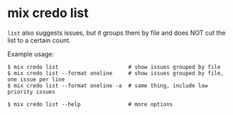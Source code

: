 
# mix credo list

`list` also suggests issues, but it groups them by file and does NOT cut the list to a certain count.

Example usage:

    $ mix credo list                      # show issues grouped by file
    $ mix credo list --format oneline     # show issues grouped by file, one issue per line
    $ mix credo list --format oneline -a  # same thing, include low priority issues

    $ mix credo list --help               # more options

